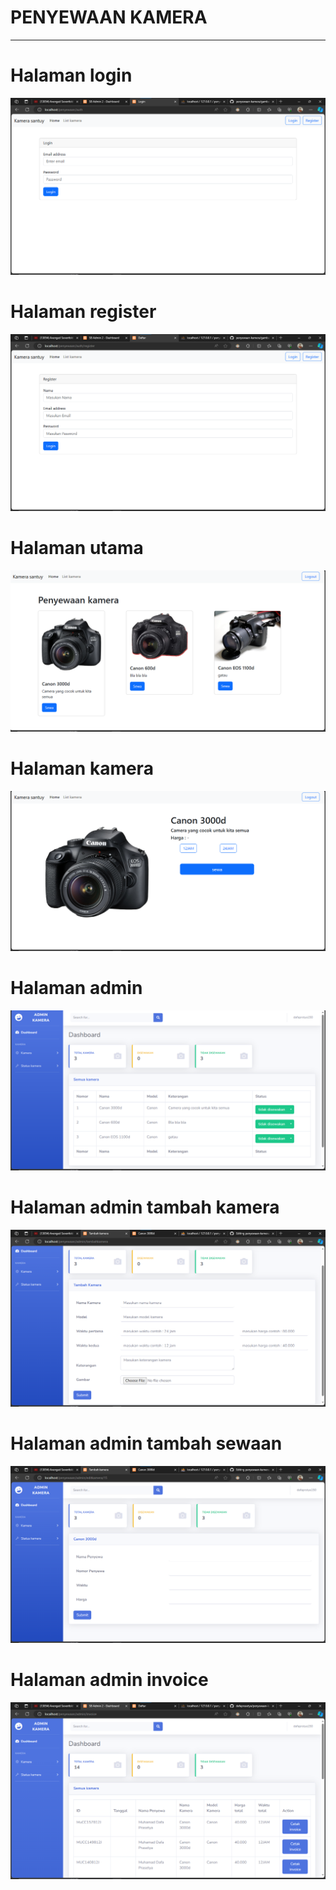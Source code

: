 <h1>PENYEWAAN KAMERA</h1>
<hr>
<h1>Halaman login</h1>
<img src="https://github.com/dafaprasetya/penyewaan-kamera/blob/main/gambar/Halaman%20login.png?raw=true" alt="" srcset="">
<h1>Halaman register</h1>
<img src="https://github.com/dafaprasetya/penyewaan-kamera/blob/main/gambar/Halaman%20Register.png?raw=true" alt="" srcset="">
<h1>Halaman utama</h1>
<img src="https://github.com/dafaprasetya/penyewaan-kamera/blob/main/gambar/halamandepan.png?raw=true" alt="" srcset="">
<h1>Halaman kamera</h1>
<img src="https://github.com/dafaprasetya/penyewaan-kamera/blob/main/gambar/Halaman%20kamera.png?raw=true" alt="" srcset="">
<h1>Halaman admin</h1>
<img src=https://github.com/dafaprasetya/penyewaan-kamera/blob/main/gambar/Halaman%20admin.png?raw=true"" alt="" srcset="">
<h1>Halaman admin tambah kamera</h1>
<img src="https://github.com/dafaprasetya/penyewaan-kamera/blob/main/gambar/Halaman%20tambah%20kamera.png?raw=true" alt="" srcset="">
<h1>Halaman admin tambah sewaan</h1>
<img src="https://github.com/dafaprasetya/penyewaan-kamera/blob/main/gambar/Halaman%20tambah%20sewaan.png?raw=true" alt="" srcset="">
<h1>Halaman admin invoice</h1>
<img src="https://github.com/dafaprasetya/penyewaan-kamera/blob/main/gambar/Halaman%20invoice.png?raw=true" alt="" srcset="">
